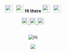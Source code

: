 <div align='center'>
<p>
<img src="https://media.giphy.com/media/FEXRJO8fot495Aqhhv/giphy.gif" width="25px">
 &nbsp;
<img src="https://media.giphy.com/media/FEXRJO8fot495Aqhhv/giphy.gif" width="25px">
<b>Hi there</b>
<img src="https://media.giphy.com/media/FEXRJO8fot495Aqhhv/giphy.gif" width="25px">
&nbsp;
<img src="https://media.giphy.com/media/FEXRJO8fot495Aqhhv/giphy.gif" width="25px">
</p>
<a href="https://www.linkedin.com/in/itkrivoshey">
<img alt="Linkdein" width="22px" src="https://cdn2.iconfinder.com/data/icons/social-media-2285/512/1_Linkedin_unofficial_colored_svg-512.png" /> 
</a>
<a href="https://t.me/ITKrivoshey">
<img alt="Telegram" width="22px" src="https://cdn4.iconfinder.com/data/icons/logos-and-brands/512/335_Telegram_logo-512.png" /> 
</a>
<a href="https://www.instagram.com/itkrivoshey">
<img alt="Instagram" width="22px" src="https://cdn2.iconfinder.com/data/icons/social-media-2285/512/1_Instagram_colored_svg_1-512.png" />
</a><br><br>

![Hi](https://media.giphy.com/media/TA5UdQTc3NVKg/giphy.gif)
</div>

<p align="center" href="https://github.com/IT-Krivoshey">
 <img src="https://github-readme-stats.vercel.app/api?username=IT-Krivoshey&show_icons=true&theme=tokyonight&hide=issues,contribs&line_height=30px" />
</p>

<!--
- 🔭 I’m currently working on [@school21moscow](https://github.com/school21moscow) & [RTLabs](https://www.rtlabs.ru/) Projects.
- ⚡ Fun fact: I love to [Run](https://bit.ly/ITK-Strava) more than Code.
- 📫 How to reach me: [Telegram](https://t.me/ITKrivoshey).

![](https://komarev.com/ghpvc/?username=IT-Krivoshey)

<br>
<a href="https://github.com/IT-Krivoshey">
  <img align="center" src="https://github-readme-stats.vercel.app/api/top-langs/?username=IT-Krivoshey&theme=tokyonight&hide=c,makefile,shell&langs_count=8&layout=compact" />
</a>

<br>

<a href="https://github.com/IT-Krivoshey">
 <img align="center" src="https://github-readme-stats.vercel.app/api?username=IT-Krivoshey&show_icons=true&theme=tokyonight&hide=issues,contribs&line_height=30px" />
</a>


**Schweinepriester/Schweinepriester** is a ✨ _special_ ✨ repository because its `README.md` (this file) appears on your GitHub profile.

Here are some ideas to get you started:

- 🔭 I’m currently working on ...
- 🌱 I’m currently learning ...
- 👯 I’m looking to collaborate on ...
- 🤔 I’m looking for help with ...
- 💬 Ask me about ...
- 📫 How to reach me: ...
- 😄 Pronouns: ...
- ⚡ Fun fact: ...
-->

